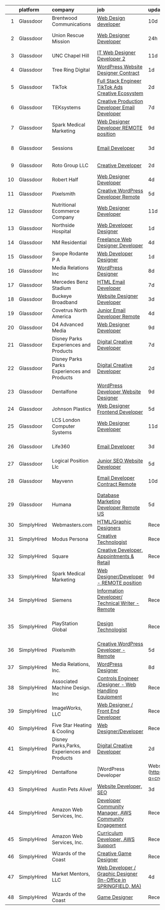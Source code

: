 

|    | platform    | company                                      | job                                                                                                                                                                                                                                                                                                                                                                                                                                                                                                                                                                                                                                                                                                                                                                                                                                                                                                                                                                                                                                                                                                                                                                                                                                                                                                                                                 | update_time   | location                      |
|---:|:------------|:---------------------------------------------|:----------------------------------------------------------------------------------------------------------------------------------------------------------------------------------------------------------------------------------------------------------------------------------------------------------------------------------------------------------------------------------------------------------------------------------------------------------------------------------------------------------------------------------------------------------------------------------------------------------------------------------------------------------------------------------------------------------------------------------------------------------------------------------------------------------------------------------------------------------------------------------------------------------------------------------------------------------------------------------------------------------------------------------------------------------------------------------------------------------------------------------------------------------------------------------------------------------------------------------------------------------------------------------------------------------------------------------------------------|:--------------|:------------------------------|
|  1 | Glassdoor   | Brentwood Communications                     | [Web Design developer](https://www.glassdoor.com/partner/jobListing.htm?pos=105&ao=1110586&s=58&guid=000001810e93e075bf4ff6235367c58d&src=GD_JOB_AD&t=SR&vt=w&ea=1&cs=1_d1109595&cb=1653806981560&jobListingId=1007873468245&cpc=0FE1F5EA2BC84A01&jrtk=3-0-1g4797o4or0pu801-1g4797o56pkqu800-341c58f7972e474b--6NYlbfkN0AN0JgPA-XpNJSbtAEDix7jaVo_gHtuHPPykYh8covFIiROmewgjv6ou99YBbZzIiUGd7YMzcytceBprPVgAOrYmhYZjPrHTztbY7IEn8-v70y1A9pP4zMbHa2Yb9vaKybTK6WpJYxscLa9-6_ZI98RmNL3tbq8v3I4b3szl0MGEUbNPOXek9HSrZsmQI9XA3AmtfFZVVV5Kzzbz1kArMcBuTfOLpwCB6rECWOz_AX7tgQxo0mCwzMAWMgc5UelGFIqXyM73TQh-WmEil_GLFQPVIrqaEuHdskc-z8z_5og4ZnJcZNqHtDGurN5Lk5sYl70lfkNN8GztEte6YUIRbJbosVTpU5yiAcLYVwX4aU9xg5p2z7BWgLa1HoGeKYe1j7RcDOcwcJybc3E8-3sqkYNqDjTv1TM3xAd_t7zX0FIVSVfnvJCeRLHCSRus7qekWvfQ_jtAC9BJ3hzHHpfrekYCXvv1QkdyB2WFuplUxhWfj7hxYY-nvgK)                                                                                                                                                                                                                                                                                                                                                                                                                                                                                                     | 10d           | Remote                        |
|  2 | Glassdoor   | Union Rescue Mission                         | [Web Designer Developer](https://www.glassdoor.com/partner/jobListing.htm?pos=109&ao=1110586&s=58&guid=000001810e93e075bf4ff6235367c58d&src=GD_JOB_AD&t=SR&vt=w&cs=1_c1b76207&cb=1653806981560&jobListingId=1007899945671&cpc=8795CF9063CD573D&jrtk=3-0-1g4797o4or0pu801-1g4797o56pkqu800-9a35294ca9ed9584--6NYlbfkN0AJkOcTwoeQX4aIxkhered5yLi90LARsM_UIKevKEgh5WjHkKbWg0PvvNrMZ8fUG7-mep0Kr9x5lx8FtaMnfawejweEUKeI-xY_Lr0PbdytocfFStz8x4RHUcaHbU6Jpc7_5go_QjwJ-30xGTV7aZI_844KoYBsnk4ett_NFydGTDvfpb30S52g-sU6l8pfI14tE_pPfuGyMrxRz3jdpHd32Y71NlMb0VsQSH-oV5SJkdXPIUfQWpV3mHNwROLvGg1w_tGtcVvjSAVVmb6SFsIL0S76w3ZHpGFbSHUcF13DklekKn9Vw8A18tDSZqXp4PBNrXdydi-wDm9NO1e_Nce0RWhujwAcPgwxO_1dSNxFUj7hcMIJg938dDhp2VpjQH98von4i0EDKrI_26ML_-s4C7gY1jO--5AhddxpNV06qnvowCK96MlVZRRY57nJULPnx4JdfJqsvzPw6waJ7wtTelHvkZkCYsw%3D)                                                                                                                                                                                                                                                                                                                                                                                                                                                                                                                          | 24h           | Los Angeles, CA               |
|  3 | Glassdoor   | UNC Chapel Hill                              | [IT Web Designer Developer   2](https://www.glassdoor.com/partner/jobListing.htm?pos=124&ao=1136043&s=58&guid=000001810e93e075bf4ff6235367c58d&src=GD_JOB_AD&t=SR&vt=w&cs=1_b34948b0&cb=1653806981562&jobListingId=1007869734314&jrtk=3-0-1g4797o4or0pu801-1g4797o56pkqu800-e4204250523f5173-)                                                                                                                                                                                                                                                                                                                                                                                                                                                                                                                                                                                                                                                                                                                                                                                                                                                                                                                                                                                                                                                      | 11d           | Chapel Hill, NC               |
|  4 | Glassdoor   | Tree Ring Digital                            | [WordPress Website Designer  Contract ](https://www.glassdoor.com/partner/jobListing.htm?pos=128&ao=1136043&s=58&guid=000001810e93e075bf4ff6235367c58d&src=GD_JOB_AD&t=SR&vt=w&ea=1&cs=1_fe6ff168&cb=1653806981562&jobListingId=1007899008046&jrtk=3-0-1g4797o4or0pu801-1g4797o56pkqu800-ecf6582f908ad62a-)                                                                                                                                                                                                                                                                                                                                                                                                                                                                                                                                                                                                                                                                                                                                                                                                                                                                                                                                                                                                                                         | 1d            | Remote                        |
|  5 | Glassdoor   | TikTok                                       | [Full Stack Engineer  TikTok Ads Creative   Ecosystem](https://www.glassdoor.com/partner/jobListing.htm?pos=119&ao=1136043&s=58&guid=000001810e93e075bf4ff6235367c58d&src=GD_JOB_AD&t=SR&vt=w&cs=1_37cb6605&cb=1653806981562&jobListingId=1007895015938&jrtk=3-0-1g4797o4or0pu801-1g4797o56pkqu800-bf78653741d4ae0d-)                                                                                                                                                                                                                                                                                                                                                                                                                                                                                                                                                                                                                                                                                                                                                                                                                                                                                                                                                                                                                               | 2d            | Los Angeles, CA               |
|  6 | Glassdoor   | TEKsystems                                   | [Creative Production Developer  Email Developer ](https://www.glassdoor.com/partner/jobListing.htm?pos=111&ao=1110586&s=58&guid=000001810e93e075bf4ff6235367c58d&src=GD_JOB_AD&t=SR&vt=w&cs=1_97d5c5a0&cb=1653806981561&jobListingId=1007881109878&cpc=8795CF9063CD573D&jrtk=3-0-1g4797o4or0pu801-1g4797o56pkqu800-e35d547a0e4b5d47--6NYlbfkN0AuKz8EBO1xHDEL7V2YF9xF3dC_I9B9i-Zw2Jh8clPMK9BxhHDJszxSyW718EipT5NZMj3EBOgIgA0uWwEm3DTBgaZ73Oz_rNtrM0hv37lKMHXbIT4xzy-gWqWw3lbC-4Gcj_6cHd4C_zCD1WLTPTYUZx3xuhaIYNUjvb8pA4ThrviyUqYwdwRFClC96TBT81CArrSzO2oXVhGMp9DbaoM0EiqTYOEZjmZD3oAbIl_mJJ6ktzQj7XvJi1k1dglIzPU079Lcp2M0c-uVkLNK2Rs3EaGtSrJKdoGEeiyPWxy2uYoa03Fe-laH6f8unlY0bse76_ah0_sLQHABCtVXOA26KNzX2asz39JpJVnfcu9Zm9zlAhGusbyiEHQqADXf6lApM3vZwRdXUsQ9hv_LhpK_V2EOja-EQZF8vcXmvzCOH2NFAeClCJsEnVbnLptlIEjuTnbzdFeaI5lUju_BCNaodKXZlb5sBLuuUZ-pOzIjpwkk9MhUK3LlfwSrmzAxnVzkx0O8Iqsmy282KrS5bOv05hVGXp0zkhhUbYD2VDDCKuFXxp8gELl1mv7cxrMPjHAmVKf_0RxECPYVmxajq6hC-ZBG4m5Ug06moAVk2om3xQqp7oI4CqfrarXkPz-7OegkYVWEK5s0CWCO6OwZx940K9uFGQLbcOdL0dw779vFDH_wdwLI-08u2qfAwRkMgHKTtZATSTtHbDgsDn-xc9zX3mNUKrCD02bxK3JOfbxa9NXVhsYGcpUt7Rf1tcf04_SUoOqXaXwdpGPFx7Vzf9kSGFyXSUThwZLPOcCQK1xN26HgJeet0teN7rLs9TTZEyZD-MZTzY21rSObGC1sIdJQHCaLiId2iStTDOFZ9JIhMsazA6dibmNUHqJZXmmHL4U6yIVojMDaSGMaZH9BzKgSk6Y3AEzRfnSjgnvX7W8obgjIiAFMdVrRDDWLDRT_tfM%3D) | 7d            | San Diego, CA                 |
|  7 | Glassdoor   | Spark Medical Marketing                      | [Web Designer Developer   REMOTE position](https://www.glassdoor.com/partner/jobListing.htm?pos=117&ao=1136043&s=58&guid=000001810e93e075bf4ff6235367c58d&src=GD_JOB_AD&t=SR&vt=w&ea=1&cs=1_2e4438f1&cb=1653806981561&jobListingId=1007877826863&jrtk=3-0-1g4797o4or0pu801-1g4797o56pkqu800-2f13653f5c5aacea-)                                                                                                                                                                                                                                                                                                                                                                                                                                                                                                                                                                                                                                                                                                                                                                                                                                                                                                                                                                                                                                      | 9d            | Remote                        |
|  8 | Glassdoor   | Sessions                                     | [Email Developer](https://www.glassdoor.com/partner/jobListing.htm?pos=115&ao=1136043&s=58&guid=000001810e93e075bf4ff6235367c58d&src=GD_JOB_AD&t=SR&vt=w&ea=1&cs=1_e48edba0&cb=1653806981561&jobListingId=1007892911306&jrtk=3-0-1g4797o4or0pu801-1g4797o56pkqu800-9548a622875b6647-)                                                                                                                                                                                                                                                                                                                                                                                                                                                                                                                                                                                                                                                                                                                                                                                                                                                                                                                                                                                                                                                               | 3d            | San Francisco, CA             |
|  9 | Glassdoor   | Roto Group LLC                               | [Creative Developer](https://www.glassdoor.com/partner/jobListing.htm?pos=130&ao=1136043&s=58&guid=000001810e93e075bf4ff6235367c58d&src=GD_JOB_AD&t=SR&vt=w&ea=1&cs=1_359f6a8c&cb=1653806981562&jobListingId=1007895611263&jrtk=3-0-1g4797o4or0pu801-1g4797o56pkqu800-63b19a8f99ff0bb6-)                                                                                                                                                                                                                                                                                                                                                                                                                                                                                                                                                                                                                                                                                                                                                                                                                                                                                                                                                                                                                                                            | 2d            | Columbus, OH                  |
| 10 | Glassdoor   | Robert Half                                  | [Web Designer Developer](https://www.glassdoor.com/partner/jobListing.htm?pos=112&ao=1110586&s=58&guid=000001810e93e075bf4ff6235367c58d&src=GD_JOB_AD&t=SR&vt=w&ea=1&cs=1_6891d6ff&cb=1653806981561&jobListingId=1007890068166&cpc=9908D8D4413DBB8A&jrtk=3-0-1g4797o4or0pu801-1g4797o56pkqu800-87c653a9571dac9a--6NYlbfkN0CpzDdaQkua3np5pkmj49lKioZwmwxQ-yx5plwbYmV_M6xSIJIkD0PnUNXzipg6tz4tq_jVzWLXVFyKCxzqtIOfUzxPOzTYvTnZPm6L1GisFSlmh5d1NpM_lbsKx80V0NTAF7MUf78H2ri317Ils6YbjzhmNo8GUyXNjCaAeAR0BsrwWkuwdiTEmJYp11GkGRBsRZhU9-SaKgdsc-uHyyFCtVe1ujhJ8E34zN-r-PpVovM15eMaIJxVJUAW6id-3nxOJ_I-6M1zt7nYUQe_fSWD3nu9JdLl49w0NadE9rIstYfUEwPPkbI_1tFMELwzy9mCPgqazVHJ7KmJwF0Eq6OS6rm622c4Op-r4r1_vOjk_rULEMbPXKaQ3k5QotivruRD4ZQXow_209JLQ5M8QpYaxynqbQmNGBr4IWH-avEHugDmfX4cIN1bepMi_rlzhvv-OaQuQqibGEr00ZRu7cYE3ACAd6aAMTsZaeb3v77DffIyRXpk2IzH893YCH8D5tH8u1bOq7_83-niL4mIVgE116bxIJ8Axg2RXYKTOM48BUZrpYEFl2_b_KdRWy8SIcw%3D)                                                                                                                                                                                                                                                                                                                                                                                                                     | 4d            | Addison, TX                   |
| 11 | Glassdoor   | Pixelsmith                                   | [Creative WordPress Developer   Remote](https://www.glassdoor.com/partner/jobListing.htm?pos=114&ao=1136043&s=58&guid=000001810e93e075bf4ff6235367c58d&src=GD_JOB_AD&t=SR&vt=w&ea=1&cs=1_bc38fe40&cb=1653806981561&jobListingId=1007885969465&jrtk=3-0-1g4797o4or0pu801-1g4797o56pkqu800-3cb15af3a9caeacc-)                                                                                                                                                                                                                                                                                                                                                                                                                                                                                                                                                                                                                                                                                                                                                                                                                                                                                                                                                                                                                                         | 5d            | Remote                        |
| 12 | Glassdoor   | Nutritional Ecommerce Company                | [Web Designer Developer](https://www.glassdoor.com/partner/jobListing.htm?pos=101&ao=1110586&s=58&guid=000001810e93e075bf4ff6235367c58d&src=GD_JOB_AD&t=SR&vt=w&ea=1&cs=1_b00742ed&cb=1653806981559&jobListingId=1007870163065&cpc=00118EE41D8EAABE&jrtk=3-0-1g4797o4or0pu801-1g4797o56pkqu800-05730f7d874a8101--6NYlbfkN0A4hgeKHdLyHgzaskNEvl2xXMVaueUT71iJOYpLYISQUI4874FyV4y-9t0XBQqIHQwgodLoD-hlKBw30pOxe1lfS9odE7bVLnq0mhISBtPVjY2wHSxJJ9n-Qo1a-L7K03ejCZ_ueN6182PjFP47O-7FCZrHRlTpoj7jtMdDTRdxMGfgMxiQLQIQXOB5-88trjxpd_OcBzfq3W_2RFSVgTg2iOTjMNcQh4BWEMJ1K5UF9GuX98fANOKmBHqmVH31DFSPVdJMCdDkKnvZi48qAxDM2qsv47Iwvrp3Kxs2x057XyXpQLuPKdDp9NKpB8-2DVnk2-WJwE54NzPtn43NA-0l0kAAydHY_3Sq2or8x0jYsBDjJWeJncj7Fe-6-jdQWFCWXFIVnfJ75bL3LC0biN_CIzwuZvhAmM1cuCbyhwzb-4AlmJ7Gdn54OyPEekyAQgE0A8Uf3AHrqMgWx3DTMWTVPb5UzKePW7JHnR1r1ZVgFg_AxbN7zGdscgcoXWjZp7oVowaDv01sIQ%3D%3D)                                                                                                                                                                                                                                                                                                                                                                                                                                                                       | 11d           | Mesa, AZ                      |
| 13 | Glassdoor   | Northside Hospital                           | [Web Developer Designer](https://www.glassdoor.com/partner/jobListing.htm?pos=126&ao=1136043&s=58&guid=000001810e93e075bf4ff6235367c58d&src=GD_JOB_AD&t=SR&vt=w&cs=1_d23b8145&cb=1653806981562&jobListingId=1007897934715&jrtk=3-0-1g4797o4or0pu801-1g4797o56pkqu800-7186502f44f2db3c-)                                                                                                                                                                                                                                                                                                                                                                                                                                                                                                                                                                                                                                                                                                                                                                                                                                                                                                                                                                                                                                                             | 1d            | Atlanta, GA                   |
| 14 | Glassdoor   | NM Residential                               | [Freelance Web Designer Developer](https://www.glassdoor.com/partner/jobListing.htm?pos=116&ao=1136043&s=58&guid=000001810e93e075bf4ff6235367c58d&src=GD_JOB_AD&t=SR&vt=w&ea=1&cs=1_5d40ea27&cb=1653806981561&jobListingId=1007889424611&jrtk=3-0-1g4797o4or0pu801-1g4797o56pkqu800-8b33379d0efd92ef-)                                                                                                                                                                                                                                                                                                                                                                                                                                                                                                                                                                                                                                                                                                                                                                                                                                                                                                                                                                                                                                              | 4d            | Orlando, FL                   |
| 15 | Glassdoor   | Swope  Rodante P A                           | [Web Developer Designer](https://www.glassdoor.com/partner/jobListing.htm?pos=129&ao=1136043&s=58&guid=000001810e93e075bf4ff6235367c58d&src=GD_JOB_AD&t=SR&vt=w&ea=1&cs=1_fe6a7d11&cb=1653806981562&jobListingId=1007898520608&jrtk=3-0-1g4797o4or0pu801-1g4797o56pkqu800-0815b07256da5c76-)                                                                                                                                                                                                                                                                                                                                                                                                                                                                                                                                                                                                                                                                                                                                                                                                                                                                                                                                                                                                                                                        | 1d            | Tampa, FL                     |
| 16 | Glassdoor   | Media Relations  Inc                         | [WordPress Designer](https://www.glassdoor.com/partner/jobListing.htm?pos=102&ao=1110586&s=58&guid=000001810e93e075bf4ff6235367c58d&src=GD_JOB_AD&t=SR&vt=w&cs=1_ddf139fc&cb=1653806981559&jobListingId=1007880554824&cpc=AD560D7F3CD45A99&jrtk=3-0-1g4797o4or0pu801-1g4797o56pkqu800-74167e276388d39e--6NYlbfkN0Cz3Rmax7vZCfytuMZp8f8gjpiHPDYSQsTIfBZvarE91dqugE1sjmNbTwTrQ6OtasNkZtz-Nc85ovv-SWbn05n1jRMKS04gXQMoydn4NEGPfS3Xa_VrT4zRAV_AWjbZdpNxAa9TCc5-pmV_0HF62B_ghKNKVuHBK6SEGphVkxn4TK5v6jFX_k3vV2RGSzyemRbdMqr9N-6WgRq_T5a0Unf_MOjnXY9hlStmRUWP4LMRZkVk3WMaNJDlw8W0hXN__d2qf_UsZbeMdFMHCWV0PG8HKawPIeo3ATxOMK4OfR4o_IX_KTpV5mj_EoWexJip2U8jAUk8SdaR-p4WBzMFPH-5GKLGQy0BuLlCNHX65dafVz0sifJg0iTgxb5Qy0AJczK3Be3sjxzizyOiK7VsBVZGiHzxPSkuxYl2KhQobqk9a3EVlsdZyPEfdPRRFDK5GDjDws6piu6n2E7xiGpCKzsIUczSc-hclSnQibJhelhY6p2Mau-vAX2x)                                                                                                                                                                                                                                                                                                                                                                                                                                                                                                            | 8d            | Burnsville, MN                |
| 17 | Glassdoor   | Mercedes Benz Stadium                        | [HTML Email Developer](https://www.glassdoor.com/partner/jobListing.htm?pos=120&ao=1136043&s=58&guid=000001810e93e075bf4ff6235367c58d&src=GD_JOB_AD&t=SR&vt=w&ea=1&cs=1_cace439b&cb=1653806981562&jobListingId=1007881403844&jrtk=3-0-1g4797o4or0pu801-1g4797o56pkqu800-65a406784278250d-)                                                                                                                                                                                                                                                                                                                                                                                                                                                                                                                                                                                                                                                                                                                                                                                                                                                                                                                                                                                                                                                          | 7d            | Atlanta, GA                   |
| 18 | Glassdoor   | Buckeye Broadband                            | [Website Designer Developer](https://www.glassdoor.com/partner/jobListing.htm?pos=110&ao=1110586&s=58&guid=000001810e93e075bf4ff6235367c58d&src=GD_JOB_AD&t=SR&vt=w&ea=1&cs=1_07d4a7de&cb=1653806981561&jobListingId=1007892444672&cpc=C4A69CCDBB3B9599&jrtk=3-0-1g4797o4or0pu801-1g4797o56pkqu800-9d3796651fe43207--6NYlbfkN0DDmOwFuYy1-IGhenWxj6rZmHL3sido_coM9cPKCevLMh9RSnvCRogTTFMO-82f4dc21FJUjC2rci7LGqOPyQIvZuW5UBiz1-ZpCepqKz1azeuBgdLRUyGBNyWZJkyyzkX0hB6Nv7GEYchU7jHch1Yng2OHXqu9JtvBzn3gEAC0o7aS5MkJLn036p2_zFECVRVmnEb7yhS0AlHh6XRVlNHIpANux4YUTMErjv-lOheT43Lce25xmD0zw83AWAKYARneIaxU6_Bb1q6VX9u1kD9EpWty403l3aI_wkj1Fq4p1jBDv9Sdcgud19TUkuBxmtmmdP9nO75sSM56K-i113V7YZ9NESFdTwp5ZJWylXze6NlQUWUd-snVY85hk8U4x2smszao39PQodRFxkfDB8G75-MEc1eQaI2P8tLFDFFKMeH7jBFQXIZgRsU1dkpewbmcMN7M1e0zOLQZmW84JyoHAcv51Mv5Ntx4NJfWsthLzXQBXzF3PvIyze3ZYOUIFtg%3D)                                                                                                                                                                                                                                                                                                                                                                                                                                                                                 | 3d            | Toledo, OH                    |
| 19 | Glassdoor   | Covetrus  North America                      | [Junior Email Developer  Remote ](https://www.glassdoor.com/partner/jobListing.htm?pos=113&ao=1136043&s=58&guid=000001810e93e075bf4ff6235367c58d&src=GD_JOB_AD&t=SR&vt=w&cs=1_fbe2c850&cb=1653806981561&jobListingId=1007889463657&jrtk=3-0-1g4797o4or0pu801-1g4797o56pkqu800-eec3acbce98b5581-)                                                                                                                                                                                                                                                                                                                                                                                                                                                                                                                                                                                                                                                                                                                                                                                                                                                                                                                                                                                                                                                    | 4d            | Maine                         |
| 20 | Glassdoor   | D4 Advanced Media                            | [Web Designer Developer](https://www.glassdoor.com/partner/jobListing.htm?pos=121&ao=1136043&s=58&guid=000001810e93e075bf4ff6235367c58d&src=GD_JOB_AD&t=SR&vt=w&cs=1_79890611&cb=1653806981562&jobListingId=1007875644625&jrtk=3-0-1g4797o4or0pu801-1g4797o56pkqu800-16dd466ccfd450d9-)                                                                                                                                                                                                                                                                                                                                                                                                                                                                                                                                                                                                                                                                                                                                                                                                                                                                                                                                                                                                                                                             | 9d            | Reno, NV                      |
| 21 | Glassdoor   | Disney Parks  Experiences and Products       | [Digital Creative Developer](https://www.glassdoor.com/partner/jobListing.htm?pos=118&ao=1136043&s=58&guid=000001810e93e075bf4ff6235367c58d&src=GD_JOB_AD&t=SR&vt=w&cs=1_9da40714&cb=1653806981562&jobListingId=1007881333218&jrtk=3-0-1g4797o4or0pu801-1g4797o56pkqu800-9d78675828d93b71-)                                                                                                                                                                                                                                                                                                                                                                                                                                                                                                                                                                                                                                                                                                                                                                                                                                                                                                                                                                                                                                                         | 7d            | Celebration, FL               |
| 22 | Glassdoor   | Disney Parks Parks  Experiences and Products | [Digital Creative Developer ](https://www.glassdoor.com/partner/jobListing.htm?pos=107&ao=1110586&s=58&guid=000001810e93e075bf4ff6235367c58d&src=GD_JOB_AD&t=SR&vt=w&cs=1_34a5e336&cb=1653806981560&jobListingId=1007895985455&cpc=6FC5BA77C9A4CD78&jrtk=3-0-1g4797o4or0pu801-1g4797o56pkqu800-99c732e5c2bfe331--6NYlbfkN0DAFTyt7pbDCC2JPO79CSdi1dIb81yjczP5qsKcZIxgiRd1qisRd4re16D_VG3-wzVt0-0D5x6rmsoxEXFxZUIF8S5_ZFFTTicmE7OW2SCGllcs0qlnNKeSNQcGRir8sPIxiQY4asv6STGSZRxUbctBIh0f3shIPGe4z8qxEtliZnn8hGx6cECIspSjEwMD8DixUNDjYybO9oE9yEyLyXNPxBfbMDYiOYDsKTNUyF0C567ozsbgrXMFLwkN4izedqK9ys94vFK3T9TwftvSAjvBjMJrgSLy-Kt_36z_R_MTFSQPNkMWbO0VIl6juRoTKkaNj6v4sb6XpYUc_X0AcOmmlKgFNWuGl8gn5QMSNhpfTmWlkJ6qxQD4qmCBBbvTTxjZ_oXO_OVEmgR-NabHnPCCOBcRVXNPOfhcSNYyPftFCuhbobvZJvJ_)                                                                                                                                                                                                                                                                                                                                                                                                                                                                                                                                                                   | 2d            | Lynnwood, WA                  |
| 23 | Glassdoor   | Dentalfone                                   | [WordPress Developer   Website Designer](https://www.glassdoor.com/partner/jobListing.htm?pos=103&ao=1110586&s=58&guid=000001810e93e075bf4ff6235367c58d&src=GD_JOB_AD&t=SR&vt=w&ea=1&cs=1_f80ec86a&cb=1653806981559&jobListingId=1007876265931&cpc=A6F0E0205751D875&jrtk=3-0-1g4797o4or0pu801-1g4797o56pkqu800-e7edcc078dd9ff13--6NYlbfkN0CYsydUxmpGs6l8Mamhxh7X_ekOeCF664TVDd9CAWImjVf8V7DaZWuzYc07tiOXSvxVvDrA8fIW6fWtZbjZgGxE3xjvmERyWWYl-QhoYM3a_vcwsSmW6R6ih_1K5K0ayYTeGU_rIzWIk3kO-Y9OJeWYvnCSXQNU8f2N6TymbLPeb5v-NGntEeESf83L2XX_yrEfmrPiNlshHK7ur-3P_eDjhtXm75KUzsjY4Ci1mAIg7vsu14NDT1DCyBUv1ylOv07e7R7DJfoZqofSFrFnQY74r2nm_t98S-zVFS4HHqJaPx37iqWs8Orb0lePw52CXDKtFMP8YG8Mu6P9jBBzMzO15r9c42QhHJW-Qyyfc3sqsSEi7VTcit_UOChkaJJY5BHJ6WdIxuCQUhYDafXFIJ_miUpJrrksznWlbTpF-gFKUIQ4G42NK4MkkGa4HI7A9p94My4MSXY14y68OxyvZYMOC4Zxk-8s1vMb-nKam9jcvWm_nlV7yK74dEJNsuWyMZtp5sa4urO80kGB201SSgrR)                                                                                                                                                                                                                                                                                                                                                                                                                                                   | 9d            | Cocoa Beach, FL               |
| 24 | Glassdoor   | Johnson Plastics                             | [Web Designer   Frontend Developer](https://www.glassdoor.com/partner/jobListing.htm?pos=106&ao=1110586&s=58&guid=000001810e93e075bf4ff6235367c58d&src=GD_JOB_AD&t=SR&vt=w&ea=1&cs=1_aa7dcaed&cb=1653806981560&jobListingId=1007886366981&cpc=18C9CE28155C17C5&jrtk=3-0-1g4797o4or0pu801-1g4797o56pkqu800-71a6647d4708e060--6NYlbfkN0BxpP53ILL8GulLJ_NWfVzecCnjI9RptcsvEJd8wgfIdC7aG_mhaiJiJSNKInV-OucanRmZ0CVN9NTFUk_V3PfsEUx24n35K24fa-81_wd9tWHTgDAD1aUW29PBhlMnLAxkc9z8Jqhzivrmw9wyIBXYmy2VW2Fc2vAeFcIDMNDs46bZW5anTaMOR9riDF8Tlwl_LQHSoQHUZe_OfCzR9dKbkr1EoSzSvDfgBYg3dJFRo0UMJLTghDIYh51ev1EddKyqEhYTyLf_Jx4NKJ-SlV5XX03VLH-SPJ56ddi-fNOiulWStqx3qj0LGeR3DvvCSngFLoZ_6IIOx9lrrs5OdvypUejXWDC_aXWcybhd1CbGol5qV7wrisdlqH1IjSKWufZEgPSLl-jpkamDr-90HkoqOB0SaCyhhLVMDXHqicA5Q5U10xY7Ov4vZJ-Z4X82eXJtDIX-0SyI7t58w4kaVBmOrnjGhPu_7FE8B-Cad-Xj7ooNrjBt-VgYgo-xS3AsJAd-WjYoMj-CXg%3D%3D)                                                                                                                                                                                                                                                                                                                                                                                                                                                            | 5d            | Findlay, OH                   |
| 25 | Glassdoor   | LCS   London Computer Systems                | [Web Designer Developer](https://www.glassdoor.com/partner/jobListing.htm?pos=104&ao=1110586&s=58&guid=000001810e93e075bf4ff6235367c58d&src=GD_JOB_AD&t=SR&vt=w&ea=1&cs=1_0799da1d&cb=1653806981560&jobListingId=1007869651559&cpc=987D8AFE463DF687&jrtk=3-0-1g4797o4or0pu801-1g4797o56pkqu800-a6905de619ab5557--6NYlbfkN0CckLY1Y7Nzm7RAXoTq-bvgsovIKUj47znE7HlWw5vlrDWT7l6GaPFsZiavTqzdiZceD687X1l-YQAMgi8PlCIz8mjWi8QzgVC3zBbedxe1b6DVCVtlydZgSQFwII4AAhN2O337I07cfGjcjkSu8qF7n4-CEUzPn65v2dMy7E_9RXc3sRNWOyODpw_OOAdR-XX8uPYcNzqsWtoZ5yQrfGzS3KZW9hXUqO0fzA17ra32NCMQkl20YGotaSPotRbOOxru4WW7oXJjSQvsr8bIkmXGrFa-N-JyxTy2sx_D8kmYnJnjTLPoZTtwVf-R4aiyEfgufOirV9UeyDvs4A-hrvSDK7RZI0R3VvnjFCdwGjJH-cA1dZCQqoFKQjDCo8m9s2BXBB1px9ZrDmUHY4dQohSGjGUuaxdqb7cxosEwqSknaXYohS_S4sOAqvdKI1Z-MyOYkEZmqitBjSV7jEAwxkbu2gQHeOdf0rKiMnz5zE53i1TkWmEpkOH3lwoP3D1BzCirFodsI3HJONl9GpaowKU2wCKUtJYMAjoTDlqCedbk-4ZJiELzt_pqiwFdvH1ENnB6-QO1vr4arCIco4rRnueSDUQc1GHvT5Sg2BWSNfgakSYF7c5Nl00PfdyKOCFT8U11O3-7tOogWh-ssHtgELTv25lJi7xJOSXl5t00v6rm0xDlUokD9l_kG0cQHXBu-j9ZYeJ1MMcaMJtY14GUMbnB-WeVl8-jMJ7sOTc3KwCMdn0oAtxJpMM8OrTIt1FNvfc%3D)                                                                                                                                                                                                                     | 11d           | Cincinnati, OH                |
| 26 | Glassdoor   | Life360                                      | [Email Developer](https://www.glassdoor.com/partner/jobListing.htm?pos=123&ao=1136043&s=58&guid=000001810e93e075bf4ff6235367c58d&src=GD_JOB_AD&t=SR&vt=w&ea=1&cs=1_5cf3f657&cb=1653806981562&jobListingId=1007893337954&jrtk=3-0-1g4797o4or0pu801-1g4797o56pkqu800-2820f2f9fca37e7c-)                                                                                                                                                                                                                                                                                                                                                                                                                                                                                                                                                                                                                                                                                                                                                                                                                                                                                                                                                                                                                                                               | 3d            | San Francisco, CA             |
| 27 | Glassdoor   | Logical Position Llc                         | [Junior SEO Website Developer](https://www.glassdoor.com/partner/jobListing.htm?pos=127&ao=1136043&s=58&guid=000001810e93e075bf4ff6235367c58d&src=GD_JOB_AD&t=SR&vt=w&ea=1&cs=1_82964295&cb=1653806981562&jobListingId=1007886588745&jrtk=3-0-1g4797o4or0pu801-1g4797o56pkqu800-3c97acd6f4dde6d4-)                                                                                                                                                                                                                                                                                                                                                                                                                                                                                                                                                                                                                                                                                                                                                                                                                                                                                                                                                                                                                                                  | 5d            | Illinois                      |
| 28 | Glassdoor   | Mayvenn                                      | [Email Developer  Contract Remote ](https://www.glassdoor.com/partner/jobListing.htm?pos=125&ao=1136043&s=58&guid=000001810e93e075bf4ff6235367c58d&src=GD_JOB_AD&t=SR&vt=w&cs=1_7848629c&cb=1653806981562&jobListingId=1007873436450&jrtk=3-0-1g4797o4or0pu801-1g4797o56pkqu800-38658e143497c709-)                                                                                                                                                                                                                                                                                                                                                                                                                                                                                                                                                                                                                                                                                                                                                                                                                                                                                                                                                                                                                                                  | 10d           | San Francisco, CA             |
| 29 | Glassdoor   | Humana                                       | [Database Marketing Developer  Remote US ](https://www.glassdoor.com/partner/jobListing.htm?pos=122&ao=1136043&s=58&guid=000001810e93e075bf4ff6235367c58d&src=GD_JOB_AD&t=SR&vt=w&cs=1_23510a04&cb=1653806981562&jobListingId=1007886532704&jrtk=3-0-1g4797o4or0pu801-1g4797o56pkqu800-c2d012ae86c83a93-)                                                                                                                                                                                                                                                                                                                                                                                                                                                                                                                                                                                                                                                                                                                                                                                                                                                                                                                                                                                                                                           | 5d            | Louisville, KY                |
| 30 | SimplyHired | Webmasters.com                               | [HTML/Graphic Designers](https://www.simplyhired.com/job/1S2ki1F2e97xk1bn0P3q05lu3BQ0Tpk7KwB7Zii_z8pQmxmAAOWD5g?q=creative+developer)                                                                                                                                                                                                                                                                                                                                                                                                                                                                                                                                                                                                                                                                                                                                                                                                                                                                                                                                                                                                                                                                                                                                                                                                               | Recently      | Tampa, FL                     |
| 31 | SimplyHired | Modus Persona                                | [Creative Technologist](https://www.simplyhired.com/job/B8ygCGJWV0A1I6OIboxlHapyA7PURRhno-3vF689TcnMyngY6qtnrg?q=creative+developer)                                                                                                                                                                                                                                                                                                                                                                                                                                                                                                                                                                                                                                                                                                                                                                                                                                                                                                                                                                                                                                                                                                                                                                                                                | Recently      | Remote                        |
| 32 | SimplyHired | Square                                       | [Creative Developer, Appointments & Retail](https://www.simplyhired.com/job/pfBga4qXXnUBTM-VTwYJh5sSbTkGQuxhvOhmpDfLAuuAThj7nYgoHw?q=creative+developer)                                                                                                                                                                                                                                                                                                                                                                                                                                                                                                                                                                                                                                                                                                                                                                                                                                                                                                                                                                                                                                                                                                                                                                                            | Recently      | San Francisco, CA             |
| 33 | SimplyHired | Spark Medical Marketing                      | [Web Designer/Developer - REMOTE position](https://www.simplyhired.com/job/35M66v77AdD9n8fOCx0TvbHKph55pnBEUtaBea4aPDsZPPSG2nNFfQ?q=creative+developer)                                                                                                                                                                                                                                                                                                                                                                                                                                                                                                                                                                                                                                                                                                                                                                                                                                                                                                                                                                                                                                                                                                                                                                                             | 9d            | Remote                        |
| 34 | SimplyHired | Siemens                                      | [Information Developer/ Technical Writer - Remote](https://www.simplyhired.com/job/RjdfCnYP3tRyUQePjTPpw2JCUlVccTDJNLOPgzOju5gPEItqs6d-cA?q=creative+developer)                                                                                                                                                                                                                                                                                                                                                                                                                                                                                                                                                                                                                                                                                                                                                                                                                                                                                                                                                                                                                                                                                                                                                                                     | Recently      | Wilsonville, OR               |
| 35 | SimplyHired | PlayStation Global                           | [Design Technologist](https://www.simplyhired.com/job/pTEqTDBRSSSVvbLTRF-Z7w8RRNBo1QMMZhqA0YnPlPWDL_ZNV1T-aQ?q=creative+developer)                                                                                                                                                                                                                                                                                                                                                                                                                                                                                                                                                                                                                                                                                                                                                                                                                                                                                                                                                                                                                                                                                                                                                                                                                  | Recently      | San Francisco, CA +1 location |
| 36 | SimplyHired | Pixelsmith                                   | [Creative WordPress Developer - Remote](https://www.simplyhired.com/job/bj7jOiZ0hIbZozAl7te3YQ_1e62VAGhsdrlNrcf3wua5esqTF1rToA?q=creative+developer)                                                                                                                                                                                                                                                                                                                                                                                                                                                                                                                                                                                                                                                                                                                                                                                                                                                                                                                                                                                                                                                                                                                                                                                                | 5d            | Remote                        |
| 37 | SimplyHired | Media Relations, Inc.                        | [WordPress Designer](https://www.simplyhired.com/job/w4I7d2M41HrHfiMY-bujKsoXN1VPUdBTX5VZCDcCAaduYUqNAWdd5Q?q=creative+developer)                                                                                                                                                                                                                                                                                                                                                                                                                                                                                                                                                                                                                                                                                                                                                                                                                                                                                                                                                                                                                                                                                                                                                                                                                   | 8d            | Burnsville, MN                |
| 38 | SimplyHired | Associated Machine Design. Inc               | [Controls Engineer /Designer - Web Handling Equipment](https://www.simplyhired.com/job/iK0kyM3IlVtiPO41wje1x2-evlu3rt5ztJr6E_2pjcvfffQPX3zl5g?q=creative+developer)                                                                                                                                                                                                                                                                                                                                                                                                                                                                                                                                                                                                                                                                                                                                                                                                                                                                                                                                                                                                                                                                                                                                                                                 | Recently      | Green Bay, WI                 |
| 39 | SimplyHired | ImageWorks, LLC                              | [Web Designer / Front End Developer](https://www.simplyhired.com/job/P-Qvgf8giFfzVJ1XN7qqCXweVx6qXKrWLxbkLCZsqlxPlHaVb_XSIQ?q=creative+developer)                                                                                                                                                                                                                                                                                                                                                                                                                                                                                                                                                                                                                                                                                                                                                                                                                                                                                                                                                                                                                                                                                                                                                                                                   | Recently      | Vernon Rockville, CT          |
| 40 | SimplyHired | Five Star Heating & Cooling                  | [Web Designer/Developer](https://www.simplyhired.com/job/RrHUO0-DAC-AtpqUA8LNJdHoFKaEbcmH2L9xjhZYDz7U6zF5kFVZ0A?q=creative+developer)                                                                                                                                                                                                                                                                                                                                                                                                                                                                                                                                                                                                                                                                                                                                                                                                                                                                                                                                                                                                                                                                                                                                                                                                               | Recently      | Dayton, OH                    |
| 41 | SimplyHired | Disney Parks,Parks, Experiences and Products | [Digital Creative Developer](https://www.simplyhired.com/job/LckYpMyqHpKSbIntvuC0LHCczpUrZWym7xu9TY1kkm0mqKZciMvSrw?q=creative+developer)                                                                                                                                                                                                                                                                                                                                                                                                                                                                                                                                                                                                                                                                                                                                                                                                                                                                                                                                                                                                                                                                                                                                                                                                           | 2d            | West Jordan, UT               |
| 42 | SimplyHired | Dentalfone                                   | [WordPress Developer | Website Designer](https://www.simplyhired.com/job/KttTGj8uYDJPmrhvgiYi007alz8PJqJffX15DS9lZWI8zkf2F3HSww?q=creative+developer)                                                                                                                                                                                                                                                                                                                                                                                                                                                                                                                                                                                                                                                                                                                                                                                                                                                                                                                                                                                                                                                                                                                                                                                               | 9d            | Cocoa Beach, FL               |
| 43 | SimplyHired | Austin Pets Alive!                           | [Website Developer, SEO](https://www.simplyhired.com/job/BBaFLVPVgoK3u4Xr4DEz1kJ4wjhDHtSVazAEb5BRDqT2gNxYgUSG8w?q=creative+developer)                                                                                                                                                                                                                                                                                                                                                                                                                                                                                                                                                                                                                                                                                                                                                                                                                                                                                                                                                                                                                                                                                                                                                                                                               | 3d            | Austin, TX                    |
| 44 | SimplyHired | Amazon Web Services, Inc.                    | [Developer Community Manager, AWS Community Engagement](https://www.simplyhired.com/job/mPu67BhbtZao-Yg4uiFFpuceImT6YrQoINGkdZi_1ivcVqX5_ipJBA?q=creative+developer)                                                                                                                                                                                                                                                                                                                                                                                                                                                                                                                                                                                                                                                                                                                                                                                                                                                                                                                                                                                                                                                                                                                                                                                | Recently      | Remote                        |
| 45 | SimplyHired | Amazon Web Services, Inc.                    | [Curriculum Developer, AWS Support](https://www.simplyhired.com/job/VJ2mxpB_C3RiZ9WEdGHt_L8L7tDgh2uUlbSQc1Inzt2mb5hjGzhRXQ?q=creative+developer)                                                                                                                                                                                                                                                                                                                                                                                                                                                                                                                                                                                                                                                                                                                                                                                                                                                                                                                                                                                                                                                                                                                                                                                                    | Recently      | Remote                        |
| 46 | SimplyHired | Wizards of the Coast                         | [Creative Game Designer](https://www.simplyhired.com/job/3U5NPAcld9zZ3VOc-NItCD-NzNvgqaZqPjmcmGZRZsaeN5WygOP2eA?q=creative+developer)                                                                                                                                                                                                                                                                                                                                                                                                                                                                                                                                                                                                                                                                                                                                                                                                                                                                                                                                                                                                                                                                                                                                                                                                               | Recently      | Renton, WA                    |
| 47 | SimplyHired | Market Mentors, LLC                          | [Web Developer / Graphic Designer (In-Office in SPRINGFIELD, MA)](https://www.simplyhired.com/job/kdDKEVojufcVMH10vEpQNtf-fbxzehti8PQJudzg7GIUfRr5_tUjIg?q=creative+developer)                                                                                                                                                                                                                                                                                                                                                                                                                                                                                                                                                                                                                                                                                                                                                                                                                                                                                                                                                                                                                                                                                                                                                                      | 4d            | Hartford, CT                  |
| 48 | SimplyHired | Wizards of the Coast                         | [Game Designer](https://www.simplyhired.com/job/ceOk7bA5OOmpHNlDn3x-AJhrHWpWPYsF-9nMRXoBwDjYnaHowIIquA?q=creative+developer)                                                                                                                                                                                                                                                                                                                                                                                                                                                                                                                                                                                                                                                                                                                                                                                                                                                                                                                                                                                                                                                                                                                                                                                                                        | Recently      | Renton, WA                    |
